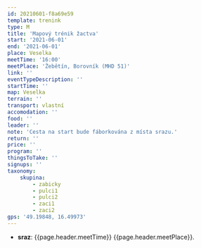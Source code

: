 ```yaml
---
id: 20210601-f8a69e59
template: trenink
type: M
title: 'Mapový trénik žactva'
start: '2021-06-01'
end: '2021-06-01'
place: Veselka
meetTime: '16:00'
meetPlace: 'Žebětín, Borovník (MHD 51)'
link: ''
eventTypeDescription: ''
startTime: ''
map: Veselka
terrain: ''
transport: vlastní
accomodation: ''
food: ''
leader: ''
note: 'Cesta na start bude fáborkována z místa srazu.'
return: ''
price: ''
program: ''
thingsToTake: ''
signups: ''
taxonomy:
    skupina:
        - zabicky
        - pulci1
        - pulci2
        - zaci1
        - zaci2
gps: '49.19848, 16.49973'
---
```


* **sraz**: {{page.header.meetTime}} {{page.header.meetPlace}}.
